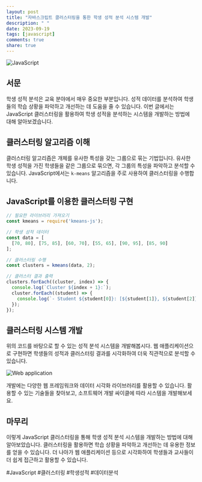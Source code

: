 ```yaml
---
layout: post
title: "자바스크립트 클러스터링을 통한 학생 성적 분석 시스템 개발"
description: " "
date: 2023-09-19
tags: [javascript]
comments: true
share: true
---
```


![JavaScript](https://upload.wikimedia.org/wikipedia/commons/thumb/d/d4/Javascript-shield.png/240px-Javascript-shield.png)

## 서문

학생 성적 분석은 교육 분야에서 매우 중요한 부분입니다. 성적 데이터를 분석하여 학생들의 학습 상황을 파악하고 개선하는 데 도움을 줄 수 있습니다. 이번 글에서는 JavaScript 클러스터링을 활용하여 학생 성적을 분석하는 시스템을 개발하는 방법에 대해 알아보겠습니다.

## 클러스터링 알고리즘 이해

클러스터링 알고리즘은 개체를 유사한 특성을 갖는 그룹으로 묶는 기법입니다. 유사한 학생 성적을 가진 학생들을 같은 그룹으로 묶으면, 각 그룹의 특성을 파악하고 분석할 수 있습니다. JavaScript에서는 `k-means` 알고리즘을 주로 사용하여 클러스터링을 수행합니다.

## JavaScript를 이용한 클러스터링 구현

```javascript
// 필요한 라이브러리 가져오기
const kmeans = require('kmeans-js');

// 학생 성적 데이터
const data = [
  [70, 80], [75, 85], [60, 70], [55, 65], [90, 95], [85, 90]
];

// 클러스터링 수행
const clusters = kmeans(data, 2);

// 클러스터 결과 출력
clusters.forEach((cluster, index) => {
  console.log(`Cluster ${index + 1}:`);
  cluster.forEach((student) => {
    console.log(`- Student ${student[0]}: [${student[1]}, ${student[2]}]`);
  });
});
```

## 클러스터링 시스템 개발

위의 코드를 바탕으로 할 수 있는 성적 분석 시스템을 개발해봅시다. 웹 애플리케이션으로 구현하면 학생들의 성적과 클러스터링 결과를 시각화하여 더욱 직관적으로 분석할 수 있습니다.

![Web application](https://example.com/webapp_screenshot.png)

개발에는 다양한 웹 프레임워크와 데이터 시각화 라이브러리를 활용할 수 있습니다. 활용할 수 있는 기술들을 찾아보고, 소프트웨어 개발 싸이클에 따라 시스템을 개발해보세요.

## 마무리

이렇게 JavaScript 클러스터링을 통해 학생 성적 분석 시스템을 개발하는 방법에 대해 알아보았습니다. 클러스터링을 활용하면 학습 상황을 파악하고 개선하는 데 유용한 정보를 얻을 수 있습니다. 더 나아가 웹 애플리케이션 등으로 시각화하여 학생들과 교사들이 더 쉽게 접근하고 활용할 수 있습니다.

#JavaScript #클러스터링 #학생성적 #데이터분석